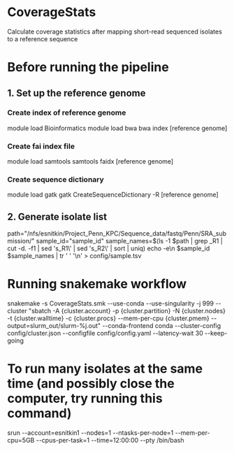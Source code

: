 # CoverageStats
Calculate coverage statistics after mapping short-read sequenced isolates to a reference sequence

# Before running the pipeline
## 1. Set up the reference genome  
### Create index of reference genome
module load Bioinformatics
module load bwa
bwa index [reference genome]
### Create fai index file
module load samtools
samtools faidx [reference genome]
### Create sequence dictionary
module load gatk
gatk CreateSequenceDictionary -R [reference genome]
## 2. Generate isolate list
path="/nfs/esnitkin/Project_Penn_KPC/Sequence_data/fastq/Penn/SRA_submission/"
sample_id="sample_id" 
sample_names=$(ls -1 $path | grep _R1 | cut -d. -f1  | sed 's\_R1\\' | sed 's\_R2\\' | sort | uniq)
echo -e\n $sample_id $sample_names | tr ' ' '\n' > config/sample.tsv

# Running snakemake workflow
snakemake -s CoverageStats.smk --use-conda --use-singularity -j 999 --cluster "sbatch -A {cluster.account} -p {cluster.partition} -N {cluster.nodes} -t {cluster.walltime} -c {cluster.procs} --mem-per-cpu {cluster.pmem} --output=slurm_out/slurm-%j.out" --conda-frontend conda --cluster-config config/cluster.json --configfile config/config.yaml --latency-wait 30 --keep-going 

# To run many isolates at the same time (and possibly close the computer, try running this command)
srun --account=esnitkin1 --nodes=1 --ntasks-per-node=1 --mem-per-cpu=5GB --cpus-per-task=1 --time=12:00:00 --pty /bin/bash